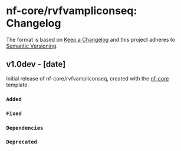 # nf-core/rvfvampliconseq: Changelog

The format is based on [Keep a Changelog](https://keepachangelog.com/en/1.0.0/)
and this project adheres to [Semantic Versioning](https://semver.org/spec/v2.0.0.html).

## v1.0dev - [date]

Initial release of nf-core/rvfvampliconseq, created with the [nf-core](https://nf-co.re/) template.

### `Added`

### `Fixed`

### `Dependencies`

### `Deprecated`
